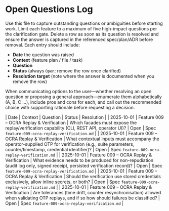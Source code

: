 # Open Questions Log

Use this file to capture outstanding questions or ambiguities before starting work. Limit each feature to a maximum of five high-impact questions per the clarification gate. Delete a row as soon as its question is resolved and ensure the answer is captured in the referenced spec/plan/ADR before removal. Each entry should include:

- **Date** the question was raised
- **Context** (feature plan / file / task)
- **Question**
- **Status** (always `Open`; remove the row once clarified)
- **Resolution target** (note where the answer is documented when you remove the row)

When communicating options to the user—whether resolving an open question or proposing a general approach—enumerate them alphabetically (A, B, C …), include pros and cons for each, and call out the recommended choice with supporting rationale before requesting a decision.

| Date | Context | Question | Status | Resolution |
| 2025-10-01 | Feature 009 – OCRA Replay & Verification | Which facades must expose the replay/verification capability (CLI, REST API, operator UI)? | Open | Spec `feature-009-ocra-replay-verification.md` |
| 2025-10-01 | Feature 009 – OCRA Replay & Verification | What contextual inputs must accompany the operator-supplied OTP for verification (e.g., suite parameters, counter/timestamp, credential identifier)? | Open | Spec `feature-009-ocra-replay-verification.md` |
| 2025-10-01 | Feature 009 – OCRA Replay & Verification | What evidence needs to be produced for non-repudiation (audit log only, signed receipt, persisted verification record)? | Open | Spec `feature-009-ocra-replay-verification.md` |
| 2025-10-01 | Feature 009 – OCRA Replay & Verification | Should the verification use stored credentials exclusively, allow inline secrets, or both? | Open | Spec `feature-009-ocra-replay-verification.md` |
| 2025-10-01 | Feature 009 – OCRA Replay & Verification | Are tolerances (time drift, counter resynchronisation) allowed when validating OTP replays, and if so how should failures be classified? | Open | Spec `feature-009-ocra-replay-verification.md` |
